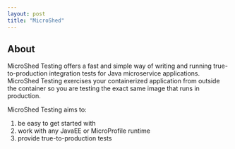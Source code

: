 ```yaml
---
layout: post
title: "MicroShed"
---
```


## About

MicroShed Testing offers a fast and simple way of writing and running true-to-production integration
tests for Java microservice applications. MicroShed Testing exercises your containerized application
from outside the container so you are testing the exact same image that runs in production.

MicroShed Testing aims to:
1. be easy to get started with
1. work with any JavaEE or MicroProfile runtime
1. provide true-to-production tests

